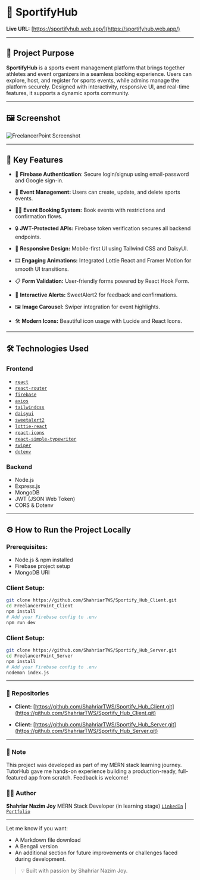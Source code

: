 # 🎯 SportifyHub

**Live URL:** [https://sportifyhub.web.app/](https://sportifyhub.web.app/)

---

## 🚀 Project Purpose

**SportifyHub** is a sports event management platform that brings together athletes and event organizers in a seamless booking experience. Users can explore, host, and register for sports events, while admins manage the platform securely. Designed with interactivity, responsive UI, and real-time features, it supports a dynamic sports community.

---

## 🖼️ Screenshot

![FreelancerPoint Screenshot](https://res.cloudinary.com/dwgj5fypm/image/upload/v1754632758/Screenshot_2025-08-08_115833_bwr87q.png)

---

## 🔑 Key Features

- 🔐 **Firebase Authentication**: Secure login/signup using email-password and Google sign-in.
- 📅 **Event Management:** Users can create, update, and delete sports events.
- 🏃‍♂️ **Event Booking System:** Book events with restrictions and confirmation flows.

- 🔒 **JWT-Protected APIs:** Firebase token verification secures all backend endpoints.

- 🎨 **Responsive Design:** Mobile-first UI using Tailwind CSS and DaisyUI.

- 🎞️ **Engaging Animations:** Integrated Lottie React and Framer Motion for smooth UI transitions.

- 📋 **Form Validation:** User-friendly forms powered by React Hook Form.

- 🔔 **Interactive Alerts:** SweetAlert2 for feedback and confirmations.

- 🖼️ **Image Carousel:** Swiper integration for event highlights.

- 🛠️ **Modern Icons:** Beautiful icon usage with Lucide and React Icons.

---

## 🛠️ Technologies Used

### Frontend

- [`react`](https://www.npmjs.com/package/react)
- [`react-router`](https://www.npmjs.com/package/react-router)
- [`firebase`](https://www.npmjs.com/package/firebase)
- [`axios`](https://www.npmjs.com/package/axios)
- [`tailwindcss`](https://www.npmjs.com/package/tailwindcss)
- [`daisyui`](https://www.npmjs.com/package/daisyui)
- [`sweetalert2`](https://www.npmjs.com/package/sweetalert2)
- [`lottie-react`](https://www.npmjs.com/package/lottie-react)
- [`react-icons`](https://www.npmjs.com/package/react-icons)
- [`react-simple-typewriter`](https://www.npmjs.com/package/react-simple-typewriter)
- [`swiper`](https://www.npmjs.com/package/swiper)
- [`dotenv`](https://www.npmjs.com/package/dotenv)

### Backend

- Node.js
- Express.js
- MongoDB
- JWT (JSON Web Token)
- CORS & Dotenv

---

## ⚙️ How to Run the Project Locally

### Prerequisites:
- Node.js & npm installed
- Firebase project setup
- MongoDB URI

### Client Setup:
```bash
git clone https://github.com/ShahriarTWS/Sportify_Hub_Client.git
cd FreelancerPoint_Client
npm install
# Add your Firebase config to .env
npm run dev
```

### Client Setup:
```bash
git clone https://github.com/ShahriarTWS/Sportify_Hub_Server.git
cd FreelancerPoint_Server
npm install
# Add your Firebase config to .env
nodemon index.js
```

---

### 📁 Repositories
- **Client:** [https://github.com/ShahriarTWS/Sportify_Hub_Client.git](https://github.com/ShahriarTWS/Sportify_Hub_Client.git)

- **Client:** [https://github.com/ShahriarTWS/Sportify_Hub_Server.git](https://github.com/ShahriarTWS/Sportify_Hub_Server.git)

---

### 📌 Note
This project was developed as part of my MERN stack learning journey. TutorHub gave me hands-on experience building a production-ready, full-featured app from scratch. Feedback is welcome!

### 🧑‍💻 Author

**Shahriar Nazim Joy**
MERN Stack Developer (in learning stage)
[`LinkedIn`](https://www.linkedin.com/in/snjoy420/) | [`Portfolio`](https://shahriar-dev.web.app/)

---

Let me know if you want:
- A Markdown file download  
- A Bengali version  
- An additional section for future improvements or challenges faced during development.

> 💡 Built with passion by Shahriar Nazim Joy.
